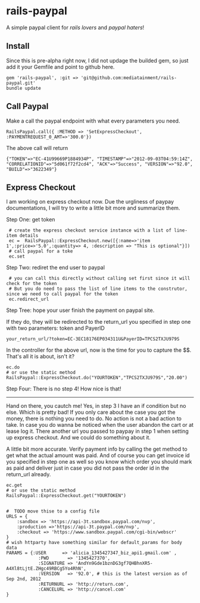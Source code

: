 rails-paypal
============

A simple paypal client for *rails lovers* and *paypal haters*!


Install
-------
Since this is pre-alpha right now, I did not updage the builded gem, so just add it your Gemfile and point to github here.

    gem 'rails-paypal', :git => 'git@github.com:mediatainment/rails-paypal.git'
    bundle update

Call Paypal
-----------
Make a call the paypal endpoint with what every parameters you need.

    RailsPaypal.call({ :METHOD => 'SetExpressCheckout', :PAYMENTREQUEST_0_AMT=>'300.0'})

The above call will return

    {"TOKEN"=>"EC-41U99669P1884934P", "TIMESTAMP"=>"2012-09-03T04:59:14Z", "CORRELATIONID"=>"5d061f72f2cd4", "ACK"=>"Success", "VERSION"=>"92.0", "BUILD"=>"3622349"}

Express Checkout
----------------
I am working on express checkout now. Due the urgliness of paypay documentations, I will try to write a little bit more and summarize them.

Step One: get token

     # create the express checkout service instance with a list of line-item details
     ec =  RailsPaypal::ExpressCheckout.new([{:name=>'item 1',:price=>'5.0',:quantity=> 4, :description => "This is optional"}])
     # call paypal for a toke
     ec.set

Step Two: rediret the end user to paypal
     
     # you can call this directly without calling set first since it will check for the token
     # But you do need to pass the list of line items to the construtor, since we need to call paypal for the token
     ec.redirect_url

Step Tree: hope your user finish the payment on paypal site.

If they do, they will be redirected to the return_url you specified in step one with two parameters: token and PayerID

    your_return_url/?token=EC-3EC18176EP034311U&PayerID=TPCS2TXJU979S

In the controller for the above url, now is the time for you to capture the $$. That's all it is about, isn't it?

    ec.do
    # or use the static method
    RailsPaypal::ExpressCheckout.do("YOURTOKEN","TPCS2TXJU979S","20.00")
    

Step Four: There is no step 4! How nice is that!

----------
Hand on there, you cautch me! Yes, in step 3 I have an if condition but no else. Which is pretty bad!
If you only care about the case you got the money, there is nothing you need to do. 
No action is not a bad action to take.
In case you do wanna be noticed when the user abandon the cart or at lease log it. There another url you passed to paypay in step 1 when setting up express checkout.
And we could do something about it.

A little bit more accurate.
Verify payment info by calling the get method to get what the actual amount was paid.
And of course you can get invoice id you specified in step one as well so you know which order you should mark as paid and deliver just in case you did not pass the order id in the return_url already.

    ec.get
    # or use the static method
    RailsPaypal::ExpressCheckout.get("YOURTOKEN")


    #  TODO move thise to a config file
    URLS = {
        :sandbox => 'https://api-3t.sandbox.paypal.com/nvp',
        :production =>'https://api-3t.paypal.com/nvp',
        :checkout => 'https://www.sandbox.paypal.com/cgi-bin/webscr'
    }
    # wish httparty have something similar for default_params for body data
    PARAMS = {:USER      => 'alicia_1345427347_biz_api1.gmail.com' ,
                :PWD       => '1345427370',
                :SIGNATURE => 'AndYn9Gde1bznDG3gf7QHBhnXR5-A4Xl8tLjtE.ZHgc49RBCg5Yo4RhN',
                :VERSION   => '92.0', # this is the latest version as of Sep 2nd, 2012
                :RETURNURL => 'http://return.com',
                :CANCELURL => 'http://cancel.com'
    }


